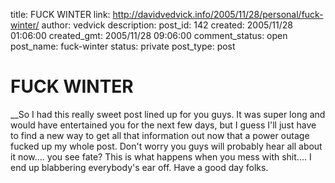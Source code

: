 title: FUCK WINTER
link: http://davidvedvick.info/2005/11/28/personal/fuck-winter/
author: vedvick
description: 
post_id: 142
created: 2005/11/28 01:06:00
created_gmt: 2005/11/28 09:06:00
comment_status: open
post_name: fuck-winter
status: private
post_type: post

# FUCK WINTER

__So I had this really sweet post lined up for you guys. It was super long and would have entertained you for the next few days, but I guess I'll just have to find a new way to get all that information out now that a power outage fucked up my whole post. Don't worry you guys will probably hear all about it now.... you see fate? This is what happens when you mess with shit.... I end up blabbering everybody's ear off. Have a good day folks.